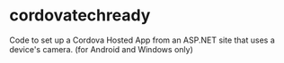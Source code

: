 # cordovatechready
Code to set up a Cordova Hosted App from an ASP.NET site that uses a device's camera. (for Android and Windows only)
